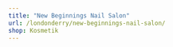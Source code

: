 ```yaml
---
title: "New Beginnings Nail Salon"
url: /londonderry/new-beginnings-nail-salon/
shop: Kosmetik
---
```

